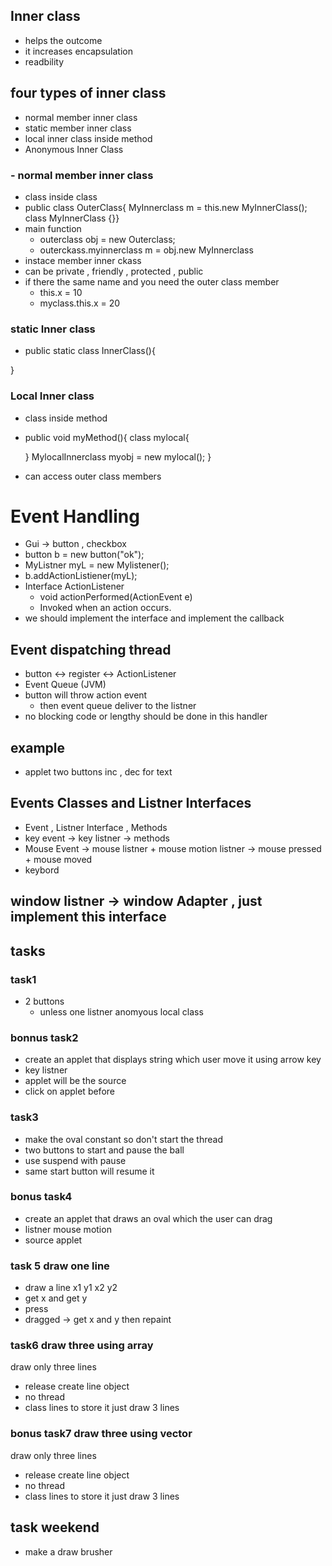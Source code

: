 ## Inner class
- helps the outcome
- it increases encapsulation
- readbility 

## four types of inner class
- normal member inner class
- static member inner class
- local inner class inside method
- Anonymous Inner Class

### - normal member inner class
- class inside class
- public class OuterClass{ 
    MyInnerclass m = this.new MyInnerClass();
    class MyInnerClass {}}
- main function
    - outerclass obj = new Outerclass;
    - outerckass.myinnerclass m = obj.new MyInnerclass
- instace member inner ckass
- can be private , friendly , protected , public
- if there the same name and you need the outer class member
    - this.x = 10
    - myclass.this.x = 20

### static Inner class
- public static class InnerClass(){
    
}

### Local Inner class
- class inside method
- public void myMethod(){
    class mylocal{

    }
    MylocalInnerclass myobj = new mylocal();
}
- can access outer class members

# Event Handling
- Gui -> button , checkbox
- button b = new button("ok");
- MyListner myL = new Mylistener();
- b.addActionListiener(myL);
- Interface ActionListener
    - void	actionPerformed(ActionEvent e)
    - Invoked when an action occurs.
- we should implement the interface and implement the callback

## Event dispatching thread
- button <-> register <-> ActionListener
- Event Queue (JVM) 
- button will throw action event 
    - then event queue deliver to the listner
- no blocking code or lengthy should be done in this handler

## example
- applet two buttons inc , dec for text

## Events Classes and Listner Interfaces
- Event , Listner Interface , Methods
- key event -> key listner -> methods
- Mouse Event -> mouse listner + mouse motion listner -> mouse pressed + mouse moved
- keybord

## window listner -> window Adapter , just implement this interface 

## tasks
### task1
- 2 buttons
    - unless one listner anomyous local class


### bonnus task2
- create an applet that displays string which user move it using arrow key
- key listner
- applet will be the source
- click on applet before 

### task3
- make the oval constant so don't start the thread
- two buttons to start and pause the ball
- use suspend with pause
- same start button will resume it

### bonus task4
- create an applet that draws an oval which the user can drag
- listner mouse motion
- source applet

### task 5 draw one line
- draw a line x1 y1 x2 y2
- get x and get y
- press
- dragged -> get x and y then repaint




### task6 draw three using array
draw only three lines
- release create line object
- no thread
- class lines to store it  just draw 3 lines


### bonus task7 draw three using vector
draw only three lines
- release create line object
- no thread
- class lines to store it  just draw 3 lines


## task weekend
- make a draw brusher

